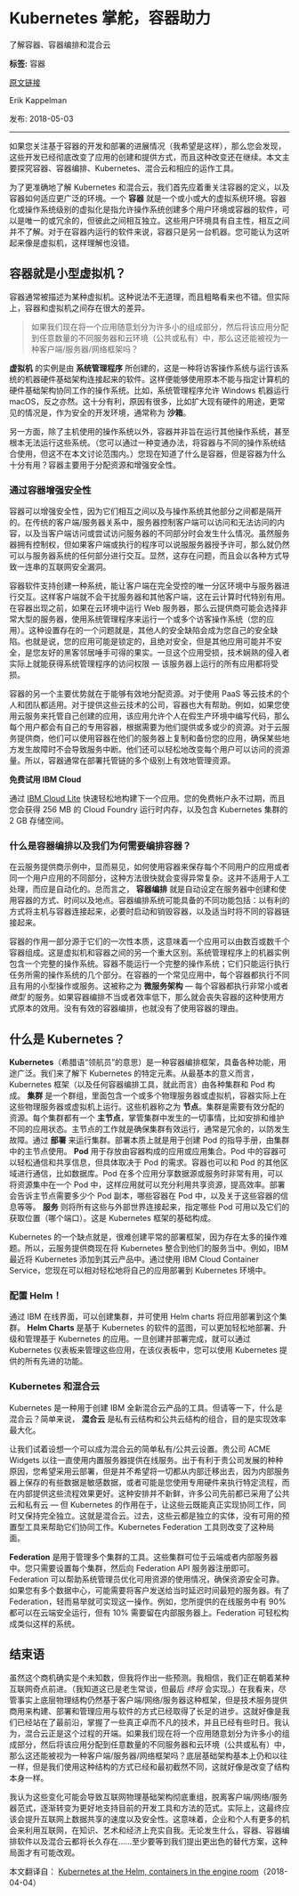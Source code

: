 # Kubernetes 掌舵，容器助力
了解容器、容器编排和混合云

**标签:** 容器

[原文链接](https://developer.ibm.com/zh/articles/cl-kubernetes-at-helm-containers-in-engine-room/)

Erik Kappelman

发布: 2018-05-03

* * *

如果您关注基于容器的开发和部署的进展情况（我希望是这样），那么您会发现，这些开发已经彻底改变了应用的创建和提供方式，而且这种改变还在继续。本文主要探究容器、容器编排、Kubernetes、混合云和相应的运作工具。

为了更准确地了解 Kubernetes 和混合云，我们首先应着重关注容器的定义，以及容器如何适应更广泛的环境。一个 **容器** 就是一个或小或大的虚拟系统环境。容器化或操作系统级别的虚拟化是指允许操作系统创建多个用户环境或容器的软件，可以是唯一的或冗余的，但彼此之间相互独立。这些用户环境具有自主性，相互之间并不了解。对于在容器内运行的软件来说，容器只是另一台机器。您可能认为这听起来像是虚拟机，这样理解也没错。

## 容器就是小型虚拟机？

容器通常被描述为某种虚拟机。这种说法不无道理，而且粗略看来也不错。但实际上，容器和虚拟机之间存在很大的差异。

> 如果我们现在将一个应用随意划分为许多小的组成部分，然后将该应用分配到任意数量的不同服务器和云环境（公共或私有）中，那么这还能被视为一种客户端/服务器/网络框架吗？

**虚拟机** 的实例是由 **系统管理程序** 所创建的，这是一种将访客操作系统与运行该系统的机器硬件基础架构连接起来的软件。这样便能够使用原本不能与指定计算机的硬件基础架构协同工作的操作系统。比如，系统管理程序允许 Windows 机器运行 macOS，反之亦然。这十分有利，原因有很多，比如扩大现有硬件的用途，更常见的情况是，作为安全的开发环境，通常称为 **沙箱**。

另一方面，除了主机使用的操作系统以外，容器并非旨在运行其他操作系统，甚至根本无法运行这些系统。（您可以通过一种变通办法，将容器与不同的操作系统结合使用，但这不在本文讨论范围内。）您现在知道了什么是容器，但是容器为什么十分有用？容器主要用于分配资源和增强安全性。

### 通过容器增强安全性

容器可以增强安全性，因为它们相互之间以及与操作系统其他部分之间都是隔开的。在传统的客户端/服务器关系中，服务器控制客户端可以访问和无法访问的内容，以及当客户端访问或尝试访问服务器的不同部分时会发生什么情况。虽然服务器拥有控制权，但如果客户端或执行的程序可以说服服务器授予许可，那么就仍然可以与服务器系统的任何部分进行交互。显然，这存在问题，而且会以各种方式导致一连串的互联网安全漏洞。

容器软件支持创建一种系统，能让客户端在完全受控的唯一分区环境中与服务器进行交互。这样客户端就不会干扰服务器和其他客户端，这在云计算时代特别有用。在容器出现之前，如果在云环境中运行 Web 服务器，那么云提供商可能会选择非常大型的服务器，使用系统管理程序来运行一个或多个访客操作系统（您的应用）。这种设置存在的一个问题就是，其他人的安全缺陷会成为您自己的安全缺陷。也就是说，您的应用可能是锁定的，且绝对安全，但是其他应用可能并不安全，是您友好的黑客邻居唾手可得的果实。一旦这个应用受损，技术娴熟的侵入者实际上就能获得系统管理程序的访问权限 — 该服务器上运行的所有应用都将受损。

容器的另一个主要优势就在于能够有效地分配资源。对于使用 PaaS 等云技术的个人和团队都适用。对于提供这些云技术的公司，容器也大有帮助。例如，如果您使用云服务来托管自己创建的应用，该应用允许个人在假生产环境中编写代码，那么每个用户都会有自己的专用容器，根据需要为他们提供或多或少的资源。对于云服务提供商，他们可以使用容器在他们的服务器上复制和备份您的应用，确保某些地方发生故障时不会导致服务中断。他们还可以轻松地改变每个用户可以访问的资源量。所以，容器通常在部署托管链的多个级别上有效地管理资源。

**免费试用 IBM Cloud**

通过 [IBM Cloud Lite](https://cloud.ibm.com/login?cm_sp=ibmdev-_-developer-articles-_-cloudreg) 快速轻松地构建下一个应用。您的免费帐户永不过期，而且您会获得 256 MB 的 Cloud Foundry 运行时内存，以及包含 Kubernetes 集群的 2 GB 存储空间。

### 什么是容器编排以及我们为何需要编排容器？

在云服务提供商示例中，显而易见，如何使用容器来保存每个不同用户的应用或者同一个用户应用的不同部分，这种方法很快就会变得异常复杂。这并不适用于人工处理，而应是自动化的。总而言之， **容器编排** 就是自动设定在服务器中创建和使用容器的方式、时间以及地点。容器编排系统可能具备的不同功能包括：以有利的方式将主机与容器连接起来，必要时启动和销毁容器，以及适当时将不同的容器链接起来。

容器的作用一部分源于它们的一次性本质，这意味着一个应用可以由数百或数千个容器组成。这是虚拟机和容器之间的另一个重大区别。系统管理程序上的机器实例包含一个完整的操作系统。容器不能运行一个完整的操作系统；它们只能运行执行任务所需的操作系统的几个部分。在容器的一个常见应用中，每个容器都执行不同且有用的小型操作或服务。这被称之为 **微服务架构** — 每个容器都执行非常小或者 _微型_ 的服务。如果容器编排不当或者效率低下，那么就会丧失容器的这种使用方式原本的效用。没有有效的容器编排，也就没有了使用容器的理由。

## 什么是 Kubernetes？

**Kubernetes**（希腊语“领航员”的意思）是一种容器编排框架，具备各种功能，用途广泛。我们来了解下 Kubernetes 的特定元素。从最基本的意义而言，Kubernetes 框架（以及任何容器编排工具，就此而言）由各种集群和 Pod 构成。 **集群** 是一个群组，里面包含一个或多个物理服务器或虚拟机，容器实际上在这些物理服务器或虚拟机上运行。这些机器称之为 **节点**。集群是需要有效分配的资源。每个集群都有一个 **主节点**，掌管集群中发生的一切事情，比如安排和维护不同的应用状态。主节点的工作就是确保集群有效运行，通常是冗余的，以防发生故障。通过 **部署** 来运行集群。部署本质上就是用于创建 Pod 的指导手册，由集群中的主节点使用。 **Pod** 用于存放由容器构成的应用或应用集合。Pod 中的容器可以轻松通信和共享信息，但具体取决于 Pod 的需求。容器也可以和 Pod 的其他区域进行通信，比如数据库。Pod 在多个应用分享数据源或服务时非常有用，可以将资源集中在一个 Pod 中，这样应用就可以充分利用共享资源，提高效率。部署会告诉主节点需要多少个 Pod 副本，哪些容器在 Pod 中，以及关于这些容器的信息等等。 **服务** 则将所有这些与外部世界连接起来，指定哪些 Pod 可用以及它们的获取位置（哪个端口）。这是 Kubernetes 框架的基础构成。

Kubernetes 的一个缺点就是，很难创建平常的部署框架，因为存在太多的操作难题。所以，云服务提供商现在将 Kubernetes 整合到他们的服务当中。例如，IBM 最近将 Kubernetes 添加到其云产品中。通过使用 IBM Cloud Container Service，您现在可以相对轻松地将自己的应用部署到 Kubernetes 环境中。

### 配置 Helm！

通过 IBM 在线界面，可以创建集群，并可使用 Helm charts 将应用部署到这个集群。 **Helm Charts** 是基于 Kubernetes 的软件的蓝图，可以更加轻松地部署、升级和管理基于 Kubernetes 的应用。一旦创建并部署完成，就可以通过 Kubernetes 仪表板来管理这些应用，在该仪表板中，您可以使用 Kubernetes 提供的所有先进的功能。

### Kubernetes 和混合云

Kubernetes 是一种用于创建 IBM 全新混合云产品的工具。但请等一下，什么是混合云？简单来说， **混合云** 是私有云结构和公共云结构的组合，目的是实现效率最大化。

让我们试着设想一个可以成为混合云的简单私有/公共云设置。贵公司 ACME Widgets 以往一直使用内置服务器提供在线服务。出于有利于贵公司发展的种种原因，您希望采用云部署，但是并不希望将一切都从内部迁移出去，因为内部服务器上保存的有些数据是敏感数据，或者可能是您使用专用硬件来执行特定流程，而在内部提供这些流程效果更好。这种安排并不新鲜，许多公司先前都已采用了公共云和私有云 — 但 Kubernetes 的作用在于，让这些云既能真正实现协同工作，同时又保持完全独立。这就是混合云。过去，这些云都是独立的实体，没有可用的预置型工具来帮助它们协同工作。Kubernetes Federation 工具则改变了这种局面。

**Federation** 是用于管理多个集群的工具。这些集群可位于云端或者内部服务器中。您只需要设置每个集群，然后向 Federation API 服务器注册即可。Federation 可以帮助系统管理员优化可用资源的使用情况，确保资源安全可靠。如果您有多个数据中心，可能需要将客户发送给当时延迟时间最短的服务器。有了 Federation，轻而易举就可实现这一操作。例如，您所提供的在线服务中有 90% 都可以在云端安全运行，但有 10% 需要留在内部服务器上。Federation 可轻松构成类似这样的系统。

## 结束语

虽然这个商机确实是个未知数，但我将作出一些预测。我相信，我们正在朝着某种互联网奇点前进。（我知道这已是老生常谈，但最后 _终将_ 会实现。）在我看来，尽管事实上底层物理结构仍然基于客户端/网络/服务器这种框架，但是技术服务提供商用来构建、部署和管理应用与软件的方式已经取得了长足的进步。这就好像是我们已经站在了最前沿，掌握了一些真正卓而不凡的技术，并且已经有些时日。我认为，混合云正是这个过程的开端。如果我们现在将一个应用随意划分为许多小的组成部分，然后将该应用分配到任意数量的不同服务器和云环境（公共或私有）中，那么这还能被视为一种客户端/服务器/网络框架吗？底层基础架构基本上仍和以往一样，但是我们使用这种结构的方式已经和最初截然不同，这就好像是改变了结构本身一样。

我认为这些变化可能会导致互联网物理基础架构彻底重组，脱离客户端/网络/服务器范式，逐渐转变为更好地支持目前的开发工具和方法的范式。实际上，这最终应该会提升互联网上数据共享的速度以及安全性。这意味着，企业和个人有更多的机会来利用互联网，在知识、艺术和经济上充实自我。无论发生什么，容器、容器编排软件以及混合云都将长久存在……至少要等到我们提出更出色的替代方案，这种局面才有可能改观。

本文翻译自： [Kubernetes at the Helm, containers in the engine room](https://developer.ibm.com/articles/cl-kubernetes-at-helm-containers-in-engine-room/)（2018-04-04）